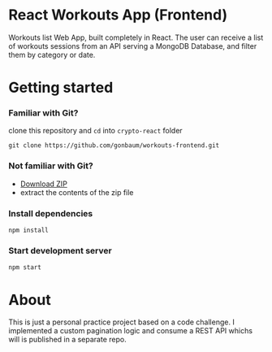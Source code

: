 # React Workouts App (Frontend)

Workouts list Web App, built completely in React.
The user can receive a list of workouts sessions from an API serving a MongoDB Database, and filter them by category or date.


# Getting started

### Familiar with Git?

clone this repository and `cd` into `crypto-react` folder

```
git clone https://github.com/gonbaum/workouts-frontend.git

```

### Not familiar with Git?

- <a href="https://github.com/gonbaum/workouts-frontend/archive/master.zip">Download ZIP</a>
- extract the contents of the zip file

### Install dependencies

```
npm install
```

### Start development server

```
npm start
```

# About 
This is just a personal practice project based on a code challenge. I implemented a custom pagination logic and consume a REST API whichs will is published in a separate repo.
